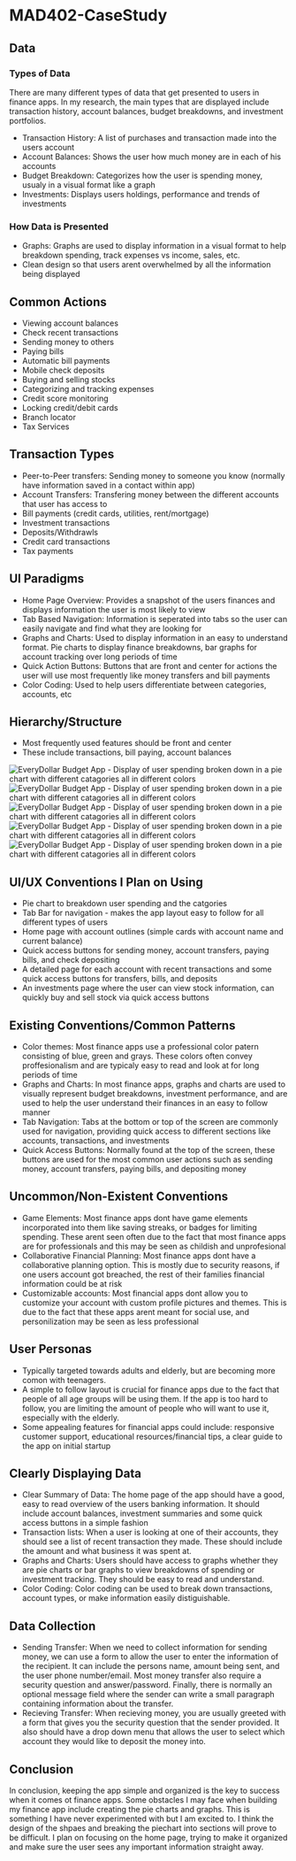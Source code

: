# MAD402-CaseStudy
## Data
### Types of Data
There are many different types of data that get presented to users in finance apps. In my research, the main types that are displayed include transaction history, account balances, budget breakdowns, and investment portfolios.
- Transaction History: A list of purchases and transaction made into the users account
- Account Balances: Shows the user how much money are in each of his accounts
- Budget Breakdown: Categorizes how the user is spending money, usualy in a visual format like a graph
- Investments: Displays users holdings, performance and trends of investments
### How Data is Presented
- Graphs: Graphs are used to display information in a visual format to help breakdown spending, track expenses vs income, sales, etc.
- Clean design so that users arent overwhelmed by all the information being displayed

## Common Actions
- Viewing account balances
- Check recent transactions
- Sending money to others
- Paying bills
- Automatic bill payments
- Mobile check deposits
- Buying and selling stocks
- Categorizing and tracking expenses
- Credit score monitoring
- Locking credit/debit cards
- Branch locator
- Tax Services

## Transaction Types
- Peer-to-Peer transfers: Sending money to someone you know (normally have information saved in a contact within app)
- Account Transfers: Transfering money between the different accounts that user has access to
- Bill payments (credit cards, utilities, rent/mortgage)
- Investment transactions
- Deposits/Withdrawls
- Credit card transactions
- Tax payments

## UI Paradigms
- Home Page Overview: Provides a snapshot of the users finances and displays information the user is most likely to view
- Tab Based Navigation: Information is seperated into tabs so the user can easily navigate and find what they are looking for
- Graphs and Charts: Used to display information in an easy to understand format. Pie charts to display finance breakdowns, bar graphs for account tracking over long periods of time
- Quick Action Buttons: Buttons that are front and center for actions the user will use most frequently like money transfers and bill payments
- Color Coding: Used to help users differentiate between categories, accounts, etc

## Hierarchy/Structure
- Most frequently used features should be front and center
- These include transactions, bill paying, account balances

![EveryDollar Budget App - Display of user spending broken down in a pie chart with different catagories all in different colors](https://is1-ssl.mzstatic.com/image/thumb/PurpleSource116/v4/fd/8d/76/fd8d76fb-d62f-e8c8-492b-af00fd902d77/290d4028-ddd3-475d-a834-0b0a962d9142_everydollar-ios-6.5-screen-2_opaque.png/300x0w.jpg)
![EveryDollar Budget App - Display of user spending broken down in a pie chart with different catagories all in different colors](https://cdn.ramseysolutions.net/daveramsey.com/media/everydollar/2023/microsite/home/desktop-product.png)
![EveryDollar Budget App - Display of user spending broken down in a pie chart with different catagories all in different colors](https://cdn.mobilesyrup.com/wp-content/uploads/2020/12/td-ai-features.png)
![EveryDollar Budget App - Display of user spending broken down in a pie chart with different catagories all in different colors](https://pro2-bar-s3-cdn-cf2.myportfolio.com/5a64875b8e5a20022eff2b6d7b5cd825/371194cb-bae0-43ff-92d9-48e9d2ce1a46_rw_1200.png?h=26b09ffab96db047520373ca1cbb06c0)
![EveryDollar Budget App - Display of user spending broken down in a pie chart with different catagories all in different colors](https://cdn.dribbble.com/users/2749548/screenshots/6204082/td_accountscreen_4x3_.gif)

## UI/UX Conventions I Plan on Using
- Pie chart to breakdown user spending and the catgories
- Tab Bar for navigation - makes the app layout easy to follow for all different types of users
- Home page with account outlines (simple cards with account name and current balance)
- Quick access buttons for sending money, account transfers, paying bills, and check depositing
- A detailed page for each account with recent transactions and some quick access buttons for transfers, bills, and deposits
- An investments page where the user can view stock information, can quickly buy and sell stock via quick access buttons

## Existing Conventions/Common Patterns
- Color themes: Most finance apps use a professional color patern consisting of blue, green and grays. These colors often convey proffesionalism and are typicaly easy to read and look at for long periods of time
- Graphs and Charts: In most finance apps, graphs and charts are used to visually represent budget breakdowns, investment performance, and are used to help the user understand their finances in an easy to follow manner
- Tab Navigation: Tabs at the bottom or top of the screen are commonly used for navigation, providing quick access to different sections like accounts, transactions, and investments
- Quick Access Buttons: Normally found at the top of the screen, these buttons are used for the most common user actions such as sending money, account transfers, paying bills, and depositing money

## Uncommon/Non-Existent Conventions
- Game Elements: Most finance apps dont have game elements incorporated into them like saving streaks, or badges for limiting spending. These arent seen often due to the fact that most finance apps are for professionals and this may be seen as childish and unprofesional
- Collaborative Financial Planning: Most finance apps dont have a collaborative planning option. This is mostly due to security reasons, if one users account got breached, the rest of their families financial information could be at risk
- Customizable accounts: Most financial apps dont allow you to customize your account with custom profile pictures and themes. This is due to the fact that these apps arent meant for social use, and personilization may be seen as less professional

## User Personas
- Typically targeted towards adults and elderly, but are becoming more comon with teenagers.
- A simple to follow layout is crucial for finance apps due to the fact that people of all age groups will be using them. If the app is too hard to follow, you are limiting the amount of people who will want to use it, especially with the elderly.
- Some appealing features for financial apps could include: responsive customer support, educational resources/financial tips, a clear guide to the app on initial startup

## Clearly Displaying Data
- Clear Summary of Data: The home page of the app should have a good, easy to read overview of the users banking information. It should include account balances, investment summaries and some quick access buttons in a simple fashion
- Transaction lists: When a user is looking at one of their accounts, they should see a list of recent transaction they made. These should include the amount and what business it was spent at.
- Graphs and Charts: Users should have access to graphs whether they are pie charts or bar graphs to view breakdowns of spending or investment tracking. They should be easy to read and understand.
- Color Coding: Color coding can be used to break down transactions, account types, or make information easily distiguishable.

## Data Collection
- Sending Transfer: When we need to collect information for sending money, we can use a form to allow the user to enter the information of the recipient. It can include the persons name, amount being sent, and the user phone number/email. Most money transfer also require a security question and answer/password. Finally, there is normally an optional message field where the sender can write a small paragraph containing information about the transfer.
- Recieving Transfer: When recieving money, you are usually greeted with a form that gives you the security question that the sender provided. It also should have a drop down menu that allows the user to select which account they would like to deposit the money into.

## Conclusion
In conclusion, keeping the app simple and organized is the key to success when it comes ot finance apps. Some obstacles I may face when building my finance app include creating the pie charts and graphs. This is something I have never experimented with but I am excited to. I think the design of the shpaes and breaking the piechart into sections will prove to be difficult. I plan on focusing on the home page, trying to make it organized and make sure the user sees any important information straight away.
